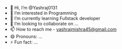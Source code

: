- 👋 Hi, I’m @Yashraj0131
- 👀 I’m interested in Programming
- 🌱 I’m currently learning Fullstack developer
- 💞️ I’m looking to collaborate on ...
- 📫 How to reach me - yashrajmishra45@gmail.com
- 😄 Pronouns: ...
- ⚡ Fun fact: ...

<!---
Yashraj0131/Yashraj0131 is a ✨ special ✨ repository because its `README.md` (this file) appears on your GitHub profile.
You can click the Preview link to take a look at your changes.
--->

